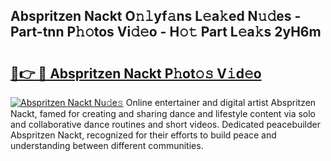 ## Abspritzen Nackt O𝚗𝚕yf𝚊ns L𝚎a𝚔ed N𝚞𝚍es - Part-tnn P𝚑𝚘tos Vi𝚍𝚎o - H𝚘𝚝 Part L𝚎a𝚔s 2yH6m

# <h2><a href="http://kfb7ow.oniu.top/?m=Abspritzen+Nackt">🔗👉 🔴 Abspritzen Nackt P𝚑ot𝚘𝚜 V𝚒d𝚎o</a></h2>

[![Abspritzen Nackt Nu𝚍e𝚜](https://i.imgur.com/0qMVB7G.gif)](http://kfb7ow.oniu.top/?m=Abspritzen+Nackt)
Online entertainer and digital artist Abspritzen Nackt, famed for creating and sharing dance and lifestyle content via solo and collaborative dance routines and short videos. Dedicated peacebuilder Abspritzen Nackt, recognized for their efforts to build peace and understanding between different communities.  
